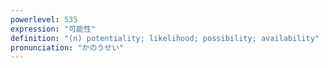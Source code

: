 ```yaml
---
powerlevel: 535
expression: "可能性"
definition: "(n) potentiality; likelihood; possibility; availability"
pronunciation: "かのうせい"
---
```

